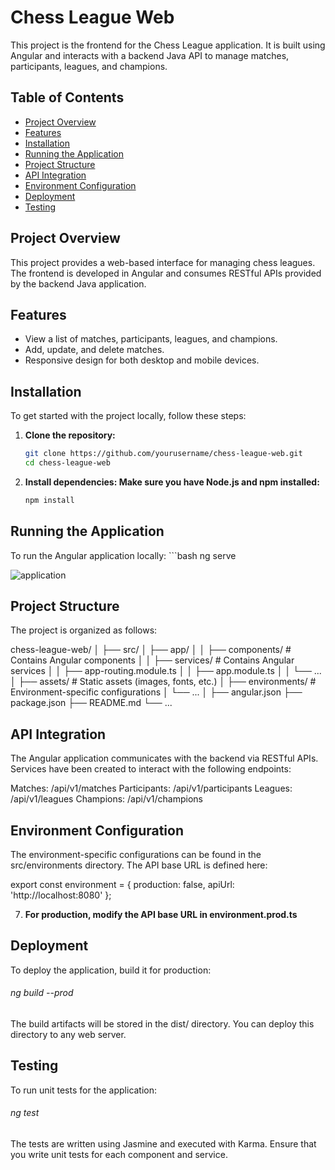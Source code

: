 # Chess League Web

This project is the frontend for the Chess League application. It is built using Angular and interacts with a backend Java API to manage matches, participants, leagues, and champions.

## Table of Contents

- [Project Overview](#project-overview)
- [Features](#features)
- [Installation](#installation)
- [Running the Application](#running-the-application)
- [Project Structure](#project-structure)
- [API Integration](#api-integration)
- [Environment Configuration](#environment-configuration)
- [Deployment](#deployment)
- [Testing](#testing)

## Project Overview

This project provides a web-based interface for managing chess leagues. The frontend is developed in Angular and consumes RESTful APIs provided by the backend Java application.

## Features

- View a list of matches, participants, leagues, and champions.
- Add, update, and delete matches.
- Responsive design for both desktop and mobile devices.

## Installation

To get started with the project locally, follow these steps:

1. **Clone the repository:**
   ```bash
   git clone https://github.com/yourusername/chess-league-web.git
   cd chess-league-web

2. **Install dependencies: Make sure you have Node.js and npm installed:**
   ```bash
   npm install

## Running the Application

To run the Angular application locally:
    ```bash
    ng serve


![application](./images/application.png)


## Project Structure
The project is organized as follows:

chess-league-web/
│
├── src/
│   ├── app/
│   │   ├── components/        # Contains Angular components
│   │   ├── services/          # Contains Angular services
│   │   ├── app-routing.module.ts
│   │   ├── app.module.ts
│   │   └── ...
│   ├── assets/                # Static assets (images, fonts, etc.)
│   ├── environments/          # Environment-specific configurations
│   └── ...
│
├── angular.json
├── package.json
├── README.md
└── ...

## API Integration
The Angular application communicates with the backend via RESTful APIs. Services have been created to interact with the following endpoints:

Matches: /api/v1/matches
Participants: /api/v1/participants
Leagues: /api/v1/leagues
Champions: /api/v1/champions

## Environment Configuration
The environment-specific configurations can be found in the src/environments directory. The API base URL is defined here:

export const environment = {
  production: false,
  apiUrl: 'http://localhost:8080'
};

7. **For production, modify the API base URL in environment.prod.ts**

## Deployment
To deploy the application, build it for production:
   
###### ng build --prod

The build artifacts will be stored in the dist/ directory. You can deploy this directory to any web server.

## Testing
To run unit tests for the application:
    
###### ng test

The tests are written using Jasmine and executed with Karma. Ensure that you write unit tests for each component and service.